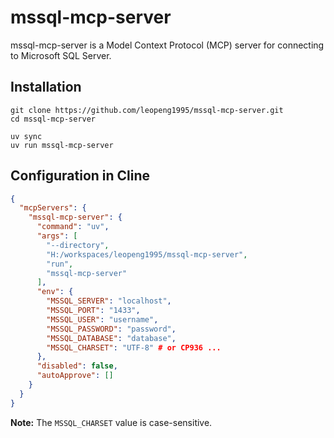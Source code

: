 # mssql-mcp-server

mssql-mcp-server is a Model Context Protocol (MCP) server for connecting to Microsoft SQL Server.

## Installation

```
git clone https://github.com/leopeng1995/mssql-mcp-server.git
cd mssql-mcp-server

uv sync
uv run mssql-mcp-server
```

## Configuration in Cline

```json
{
  "mcpServers": {
    "mssql-mcp-server": {
      "command": "uv",
      "args": [
        "--directory",
        "H:/workspaces/leopeng1995/mssql-mcp-server",
        "run",
        "mssql-mcp-server"
      ],
      "env": {
        "MSSQL_SERVER": "localhost",
        "MSSQL_PORT": "1433",
        "MSSQL_USER": "username",
        "MSSQL_PASSWORD": "password",
        "MSSQL_DATABASE": "database",
        "MSSQL_CHARSET": "UTF-8" # or CP936 ...
      },
      "disabled": false,
      "autoApprove": []
    }
  }
}
```

**Note:** The `MSSQL_CHARSET` value is case-sensitive.
